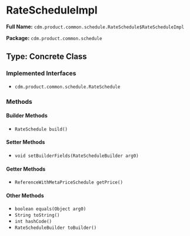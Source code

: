 # RateScheduleImpl

**Full Name:** `cdm.product.common.schedule.RateSchedule$RateScheduleImpl`

**Package:** `cdm.product.common.schedule`

## Type: Concrete Class

### Implemented Interfaces

- `cdm.product.common.schedule.RateSchedule`

### Methods

#### Builder Methods

- `RateSchedule build()`

#### Setter Methods

- `void setBuilderFields(RateScheduleBuilder arg0)`

#### Getter Methods

- `ReferenceWithMetaPriceSchedule getPrice()`

#### Other Methods

- `boolean equals(Object arg0)`
- `String toString()`
- `int hashCode()`
- `RateScheduleBuilder toBuilder()`

